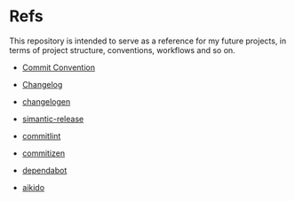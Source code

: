 # Refs

This repository is intended to serve as a reference for my future projects, in terms of project structure, conventions, workflows and so on.

- [Commit Convention](https://www.conventionalcommits.org/en/v1.0.0-beta.4/#specification)

- [Changelog](https://keepachangelog.com/en/1.1.0/)

- [changelogen](https://github.com/unjs/changelogen)

- [simantic-release](https://github.com/semantic-release/semantic-release)

- [commitlint](https://commitlint.js.org/)

- [commitizen](https://commitizen-tools.github.io/commitizen/)

- [dependabot](https://docs.github.com/en/code-security/getting-started/dependabot-quickstart-guide)

- [aikido](https://www.aikido.dev/?utm_source=google&utm_medium=cpc&utm_campaign=19716202274&utm_adgroup=151962896851&device=c&matchtype=p=&gclid=CjwKCAiAjp-7BhBZEiwAmh9rBepBJUjcSO5ONHDpgB2YyWUmxp1cbd_gzblssemYMwIa2nogsLoP8RoCCucQAvD_BwE&utm_term=aikido%20security&utm_campaign=19716202274&utm_source=google&utm_medium=cpc&utm_content=151962896851&hsa_acc=4523967680&hsa_cam=19716202274&hsa_grp=151962896851&hsa_ad=687845864315&hsa_src=g&hsa_tgt=kwd-1945392735080&hsa_kw=aikido%20security&hsa_mt=p&hsa_net=adwords&hsa_ver=3&gad_source=1)
